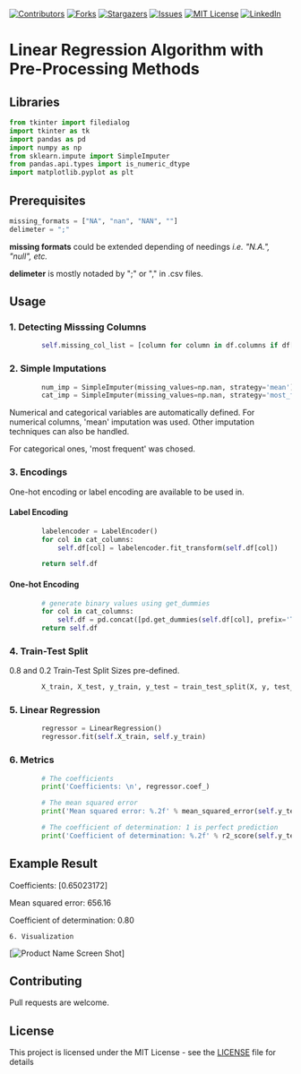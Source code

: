 [![Contributors][contributors-shield]][contributors-url]
[![Forks][forks-shield]][forks-url]
[![Stargazers][stars-shield]][stars-url]
[![Issues][issues-shield]][issues-url]
[![MIT License][license-shield]][license-url]
[![LinkedIn][linkedin-shield]][linkedin-url]

# Linear Regression Algorithm with Pre-Processing Methods

## Libraries
```python
from tkinter import filedialog
import tkinter as tk
import pandas as pd
import numpy as np
from sklearn.impute import SimpleImputer
from pandas.api.types import is_numeric_dtype
import matplotlib.pyplot as plt
```

## Prerequisites
```python
missing_formats = ["NA", "nan", "NAN", ""]
delimeter = ";" 
```
**missing formats** could be extended depending of needings _i.e. "N.A.", "null", etc._

**delimeter** is mostly notaded by ";" or "," in .csv files.

## Usage
### 1.  Detecting Misssing Columns
``` python
        self.missing_col_list = [column for column in df.columns if df[column].isnull().any()]
```

### 2.  Simple Imputations

``` python
        num_imp = SimpleImputer(missing_values=np.nan, strategy='mean')
        cat_imp = SimpleImputer(missing_values=np.nan, strategy='most_frequent')
```
Numerical and categorical variables are automatically defined.
For numerical columns, 'mean' imputation was used. Other imputation techniques can also be handled.

For categorical ones, 'most frequent' was chosed. 

### 3.  Encodings
One-hot encoding or label encoding are available to be used in.

#### Label Encoding
``` python
        labelencoder = LabelEncoder()
        for col in cat_columns:
            self.df[col] = labelencoder.fit_transform(self.df[col])

        return self.df
```
#### One-hot Encoding
``` python
        # generate binary values using get_dummies
        for col in cat_columns:
            self.df = pd.concat([pd.get_dummies(self.df[col], prefix='Type', drop_first=True), self.df], axis=1).drop([col], axis=1)
        return self.df
```

### 4.  Train-Test Split
0.8 and 0.2 Train-Test Split Sizes pre-defined.

``` python
        X_train, X_test, y_train, y_test = train_test_split(X, y, test_size=0.2, random_state=0)
```

### 5.  Linear Regression

``` python
        regressor = LinearRegression()
        regressor.fit(self.X_train, self.y_train)
```

### 6. Metrics

``` python
        # The coefficients
        print('Coefficients: \n', regressor.coef_)

        # The mean squared error
        print('Mean squared error: %.2f' % mean_squared_error(self.y_test, y_pred))

        # The coefficient of determination: 1 is perfect prediction
        print('Coefficient of determination: %.2f' % r2_score(self.y_test, y_pred))
```
## Example Result
Coefficients: [0.65023172]

Mean squared error: 656.16

Coefficient of determination: 0.80


```
6. Visualization
```
[![Product Name Screen Shot][product-screenshot]]

## Contributing
Pull requests are welcome.

## License

This project is licensed under the MIT License - see the [LICENSE](LICENSE) file for details

<!-- MARKDOWN LINKS & IMAGES -->
<!-- https://www.markdownguide.org/basic-syntax/#reference-style-links -->
[contributors-shield]: https://img.shields.io/github/contributors/orkunkus/missing_column_find.svg?style=for-the-badge
[contributors-url]: https://github.com/orkunkus/missing_column_find/graphs/contributors
[forks-shield]: https://img.shields.io/github/forks/orkunkus/missing_column_find.svg?style=for-the-badge
[forks-url]: https://github.com/orkunkus/missing_column_find/network/members
[stars-shield]: https://img.shields.io/github/stars/orkunkus/missing_column_find.svg?style=for-the-badge
[stars-url]: https://github.com/orkunkus/missing_column_find/stargazers
[issues-shield]: https://img.shields.io/github/issues/orkunkus/missing_column_find.svg?style=for-the-badge
[issues-url]: https://github.com/orkunkus/missing_column_find/issues
[license-shield]: https://img.shields.io/github/license/orkunkus/missing_column_find.svg?style=for-the-badge
[license-url]: https://github.com/orkunkus/missing_column_find/blob/main/LICENSE
[linkedin-shield]: https://img.shields.io/badge/-LinkedIn-black.svg?style=for-the-badge&logo=linkedin&colorB=555
[linkedin-url]: https://linkedin.com/in/orkunkus
[product-screenshot]: images/lin_reg.png


